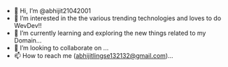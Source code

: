 - 👋 Hi, I’m @abhijit21042001
- 👀 I’m interested in the the various trending technologies and loves to do WevDev!! 
- 🌱 I’m currently learning and exploring the new things related to my Domain...
- 💞️ I’m looking to collaborate on ...
- 📫 How to reach me (abhijitlingse132132@gmail.com)...

<!---
abhijit21042001/abhijit21042001 is a ✨ special ✨ repository because its `README.md` (this file) appears on your GitHub profile.
You can click the Preview link to take a look at your changes.
--->
